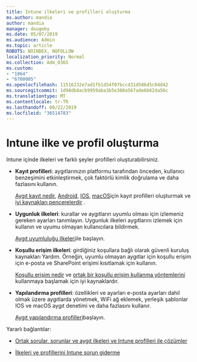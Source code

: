 ```yaml
---
title: Intune ilkeleri ve profilleri oluşturma
ms.author: mandia
author: mandia
manager: dougeby
ms.date: 05/07/2019
ms.audience: Admin
ms.topic: article
ROBOTS: NOINDEX, NOFOLLOW
localization_priority: Normal
ms.collection: Adm_O365
ms.custom:
- "1064"
- "6700005"
ms.openlocfilehash: 11516232e7ad1fb1d54f07bccd31d586d5c04d42
ms.sourcegitcommit: 1d98db8acb9959aba3b5e308a567ade6b62da56c
ms.translationtype: MT
ms.contentlocale: tr-TR
ms.lasthandoff: 08/22/2019
ms.locfileid: "36514783"
---
```

# <a name="creating-intune-policy-and-profiles"></a>Intune ilke ve profil oluşturma

Intune içinde ilkeleri ve farklı şeyler profilleri oluşturabilirsiniz.

- **Kayıt profilleri**: aygıtlarınızın platformu tarafından önceden, kullanıcı benzeşimini etkinleştirmek, çok faktörlü kimlik doğrulama ve daha fazlasını kullanın.

  [Aygıt kayıt nedir](https://docs.microsoft.com/intune/device-enrollment), [Android](https://docs.microsoft.com/intune/android-enroll), [IOS](https://docs.microsoft.com/intune/ios-enroll), [macOS](https://docs.microsoft.com/intune/macos-enroll)için kayıt profilleri oluşturmak ve [iyi kaynakları pencerelerdir](https://docs.microsoft.com/intune/windows-enrollment-methods) .

- **Uygunluk ilkeleri**: kurallar ve aygıtların uyumlu olması için izlemeniz gereken ayarları tanımlayın. Uygunluk ilkeleri aygıtlarını izlemek için kullanın ve uyumu olmayan kullanıcılara bildirmek.

  [Aygıt uyumluluğu ilkeleri](https://docs.microsoft.com/intune/device-compliance-get-started)ile başlayın.
- **Koşullu erişim ilkeleri**: girdiğiniz koşullara bağlı olarak güvenli kuruluş kaynakları Yardım. Örneğin, uyumlu olmayan aygıtlar için koşullu erişim için e-posta ve SharePoint erişimi kısıtlamak için kullanın.

  [Koşullu erişim nedir](https://docs.microsoft.com/intune/conditional-access) ve [ortak bir koşullu erişim kullanma yöntemlerini](https://docs.microsoft.com/intune/conditional-access-intune-common-ways-use) kullanmaya başlamak için iyi kaynaklardır.

- **Yapılandırma profilleri**: özellikleri ve ayarları e-posta ayarları dahil olmak üzere aygıtlarda yönetmek, WiFi ağ eklemek, yerleşik şablonlar IOS ve macOS aygıt denetimi ve daha fazlasını kullanır.

  [Aygıt yapılandırma profilleri](https://docs.microsoft.com/intune/device-profiles)başlayın.

Yararlı bağlantılar:

- [Ortak sorular, sorunlar ve aygıt ilkeleri ve Intune profilleri ile çözümler](https://docs.microsoft.com/intune/device-profile-troubleshoot)

- [İlkeleri ve profillerini Intune sorun giderme](https://docs.microsoft.com/intune/troubleshoot-policies-in-microsoft-intune)
